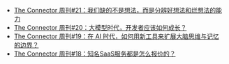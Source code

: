 - [The Connector 周刊#21：我们缺的不是想法，而是分辨好想法和烂想法的能力](https://liduos.com/the-connector-weekly-21.html)
- [The Connector 周刊#20：大模型时代，开发者应该如何成长？](https://liduos.com/the-connector-weekly-20.html)
- [The Connector 周刊#19：在 AI 时代，如何用新工具来扩展大脑思维与记忆的边界？](https://liduos.com/the-connector-weekly-19.html)
- [The Connector 周刊#18：知名SaaS服务都是怎么报价的？](https://liduos.com/the-connector-weekly-18.html)
